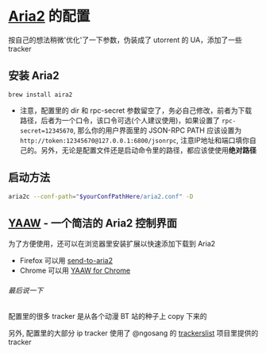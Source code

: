 # [Aria2](https://github.com/aria2/aria2) 的配置
按自己的想法稍微'优化'了一下参数，伪装成了 utorrent 的 UA，添加了一些 tracker

## 安装 Aria2
```brew install aira2```
- 注意，配置里的 dir 和 rpc-secret 参数留空了，务必自己修改，前者为下载路径，后者为一个口令，该口令可选(个人建议使用)，如果设置了
```rpc-secret=12345670```, 那么你的用户界面里的 JSON-RPC PATH 应该设置为 ```http://token:12345670@127.0.0.1:6800/jsonrpc```, 注意IP地址和端口填你自己的。另外，无论是配置文件还是启动命令里的路径，都应该使使用**绝对路径** 

## 启动方法

```bash
aria2c --conf-path="$yourConfPathHere/aria2.conf" -D
```

## [YAAW](http://binux.github.io/yaaw/demo/) - 一个简洁的 Aria2 控制界面

为了方便使用，还可以在浏览器里安装扩展以快速添加下载到 Aria2

- Firefox 可以用 [send-to-aria2](https://addons.mozilla.org/zh-CN/firefox/addon/send-to-aria2/aria2.md)
- Chrome 可以用 [YAAW for Chrome](https://chrome.google.com/webstore/detail/yaaw-for-chrome/dennnbdlpgjgbcjfgaohdahloollfgoc)

###### 最后说一下
配置里的很多 tracker 是从各个动漫 BT 站的种子上 copy 下来的

另外, 配置里的大部分 ip tracker 使用了 @ngosang 的 [trackerslist](https://github.com/ngosang/trackerslist) 项目里提供的 tracker 